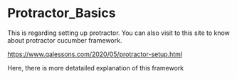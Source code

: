 # Protractor_Basics
This is regarding setting up protractor. You can also visit to this site to know about protractor cucumber framework.

https://www.qalessons.com/2020/05/protractor-setup.html

Here, there is more detatailed explanation of this framework

